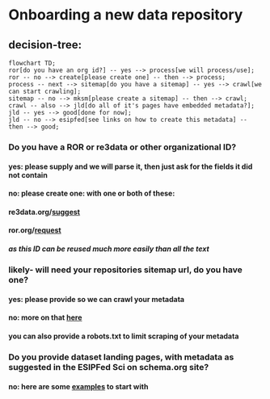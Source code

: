 # Onboarding a new data repository
## decision-tree:
```mermaid
flowchart TD;
ror[do you have an org id?] -- yes --> process[we will process/use];
ror -- no --> create[please create one] -- then --> process;
process -- next --> sitemap[do you have a sitemap] -- yes --> crawl[we can start crawling];
sitemap -- no --> mksm[please create a sitemap] -- then --> crawl;
crawl -- also --> jld[do all of it's pages have embedded metadata?];
jld -- yes --> good[done for now];
jld -- no --> esipfed[see links on how to create this metadata] -- then --> good;
```

### Do you have a ROR or re3data or other organizational ID?
#### yes: please supply and we will parse it, then just ask for the fields it did not contain
#### no: please create one: with one or both of these:
#### re3data.org/[suggest](https://www.re3data.org/suggest)
#### ror.org/[request](https://docs.google.com/forms/d/e/1FAIpQLSdJYaMTCwS7muuTa-B_CnAtCSkKzt19lkirAKG4u7umH9Nosg/viewform)
##### as this ID can be reused much more easily than all the text

### likely- will need your repositories sitemap url, do you have one?
#### yes: please provide so we can crawl your metadata
#### no: more on that [here](https://github.com/ESIPFed/science-on-schema.org/blob/master/guides/GETTING-STARTED.md#sitemaps)
#### you can also provide a robots.txt to limit scraping of your metadata

### Do you provide dataset landing pages, with metadata as suggested in the ESIPFed Sci on schema.org site?
#### no: here are some [examples](https://github.com/ESIPFed/science-on-schema.org/tree/master/examples/dataset) to start with
